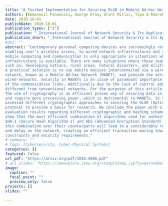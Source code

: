```yaml
---
title: "A Testbed Implementation for Securing OLSR in Mobile Ad-hoc Networks"
authors: [Emmanouil Panaousis, George Drew, Grant Millar, Tipu A Ramrekha, Christos Politis]
date: 2010-10-01
publishDate: 2010-10-01
publication_types: ["2"]
publication: "_International Journal of Network Security & Its Applications_"
publication_short: "_International Journal of Network Security & Its Applications_"
#doi: ""
abstract: "Contemporary personal computing devices are increasingly required to be portable and mobile
enabling user’s wireless access, to wired network infrastructures and services. This approach to
mobile computing and communication is only appropriate in situations where a coherent
infrastructure is available. There are many situations where these requirements are not fulfilled
such as; developing nations, rural areas, natural disasters, and military conflicts to name but a few.
A practical solution is to use mobile devices interconnected via a wireless medium to form a
network, known as a Mobile Ad-hoc Network (MANET), and provide the services normally found in
wired networks. Security in MANETs is an issue of paramount importance due to the wireless nature
of the communication links. Additionally due to the lack of central administration security issues are
different from conventional networks. For the purposes of this article we have used the “WMN testbed” to enable secure routing in MANETs.
The use of cryptography is an efficient proven way of securing data in communications, but some cryptographic algorithms are not as efficient as others
and require more processing power, which is detrimental to MANETs. In this article we have
assessed different cryptographic approaches to securing the OLSR (Optimised Link State Routing)
protocol to provide a basis for research. We conclude the paper with a series of performance
evaluation results regarding different cryptographic and hashing schemes. Our findings clearly
show that the most efficient combination of algorithms used for authentication and encryption are
SHA-1 (Secure Hash Algorithm-1) and AES (Advanced Encryption Standard) respectively. Using
this combination over their counterparts will lead to a considerable reduction in processing time
and delay on the network, creating an efficient transaction moving towards satisfying resource
constraints and security requirements."
# summary: ""
# tags: [Cybersecurity, Cyber-Physical Systems]
categories: []
featured: false
url_pdf: "https://arxiv.org/pdf/1010.4986.pdf"
# url_slides: "https://ieeexplore.ieee.org/stamp/stamp.jsp?tp=&arnumber=8894107"
image:
  caption: ""
  focal_point: ""
  preview_only: false
projects: []
slides: ""

---
```

